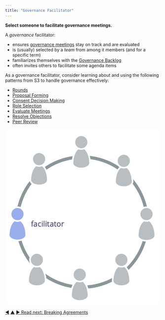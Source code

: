 ```yaml
---
title: "Governance Facilitator"
---
```



**Select someone to facilitate governance meetings.**

A <dfn data-info="Governance: The process of setting objectives and making and evolving decisions that guide people towards achieving those objectives.">governance</dfn> facilitator:

-   ensures [governance meetings](governance-meeting.html) stay on track and are evaluated
-   is (usually) selected by a <dfn data-info="Team: A group of people collaborating toward a shared driver (or objective). Typically a team is part of an organization, or it is formed as a collaboration of several organizations.">team</dfn> from among it members (and for a specific term)
-   familiarizes themselves with the [Governance Backlog](governance-backlog.html)
-   often invites others to facilitate some agenda items

As a governance facilitator, consider learning about and using the following patterns from S3 to handle governance effectively:

-   [Rounds](rounds.html)
-   [Proposal Forming](proposal-forming.html)
-   [Consent Decision Making](consent-decision-making.html)
-   [Role Selection](role-selection.html)
-   [Evaluate Meetings](evaluate-meetings.html)
-   [Resolve Objections](resolve-objections.html)
-   [Peer Review](peer-review.html)

![The governance facilitator is typically a member of the team](img/circle/facilitator.png)


<div class="bottom-nav">
<a href="agree-on-values.html" title="Back to: Agree On Values">◀</a> <a href="enablers-of-collaboration.html" title="Up: Enablers of Collaboration">▲</a> <a href="breaking-agreements.html" title="Read next: Breaking Agreements">▶ Read next: Breaking Agreements</a>
</div>


<script type="text/javascript">
Mousetrap.bind('g n', function() {
    window.location.href = 'breaking-agreements.html';
    return false;
});
</script>

